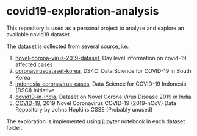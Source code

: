 # covid19-exploration-analysis

This repository is used as a personal project to analyze and explore an available covid19 dataset.

The dataset is collected from several source, i.e.

1. [novel-corona-virus-2019-dataset](https://www.kaggle.com/sudalairajkumar/novel-corona-virus-2019-dataset), Day level information on covid-19 affected cases
1. [coronavirusdataset-korea](https://www.kaggle.com/kimjihoo/coronavirusdataset), DS4C: Data Science for COVID-19 in South Korea
1. [indonesia-coronavirus-cases](https://www.kaggle.com/ardisragen/indonesia-coronavirus-cases), Data Science for COVID-19 Indonesia (DSCI) Initiative
1. [covid19-in-india](https://www.kaggle.com/sudalairajkumar/covid19-in-india), Dataset on Novel Corona Virus Disease 2019 in India
1. [COVID-19](https://github.com/CSSEGISandData/COVID-19), 2019 Novel Coronavirus COVID-19 (2019-nCoV) Data Repository by Johns Hopkins CSSE (Probably unused)

The exploration is implemented using jupyter notebook in each dataset folder.